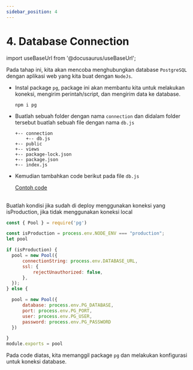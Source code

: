 ```yaml
---
sidebar_position: 4
---
```


# 4. Database Connection

import useBaseUrl from '@docusaurus/useBaseUrl';

Pada tahap ini, kita akan mencoba menghubungkan database `PostgreSQL` dengan aplikasi web yang kita buat dengan `NodeJs`.

- Instal package `pg`, package ini akan membantu kita untuk melakukan koneksi, mengirim perintah/script, dan mengirim data ke database.

  ```shell
  npm i pg
  ```

- Buatlah sebuah folder dengan nama `connection` dan didalam folder tersebut buatlah sebuah file dengan nama `db.js`

  ```text {1-2}
  +-- connection
      +-- db.js
  +-- public
  +-- views
  +-- package-lock.json
  +-- package.json
  +-- index.js
  ```

- Kemudian tambahkan code berikut pada file `db.js`

  <a class="btn-example-code" href="https://github.com/demo-dumbways/ebook-code-result-chapter-2/tree/day4-1.database-connection">
  Contoh code
  </a>

  <br />
  <br />

Buatlah kondisi jika sudah di deploy menggunakan koneksi yang isProduction, jika tidak menggunakan koneksi local 

  ```js title=db.js
  const { Pool } = require('pg')

  const isProduction = process.env.NODE_ENV === "production";
  let pool

  if (isProduction) {
    pool = new Pool({
        connectionString: process.env.DATABASE_URL,
        ssl: {
            rejectUnauthorized: false,
        },
    });
  } else {

    pool = new Pool({
        database: process.env.PG_DATABASE,
        port: process.env.PG_PORT,
        user: process.env.PG_USER,
        password: process.env.PG_PASSWORD
    })

  }
  module.exports = pool
  ```

  Pada code diatas, kita memanggil package `pg` dan melakukan konfigurasi untuk koneksi database.

